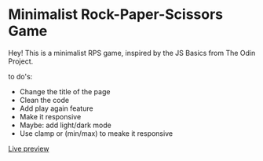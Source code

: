 # Minimalist Rock-Paper-Scissors Game

Hey! This is a minimalist RPS game, inspired by the JS Basics from The Odin Project.

to do's:

- Change the title of the page
- Clean the code
- Add play again feature
- Make it responsive
- Maybe: add light/dark mode
- Use clamp or (min/max) to meake it responsive

[Live preview](https://juanguerrero09.github.io/rock-paper-scissors/)
